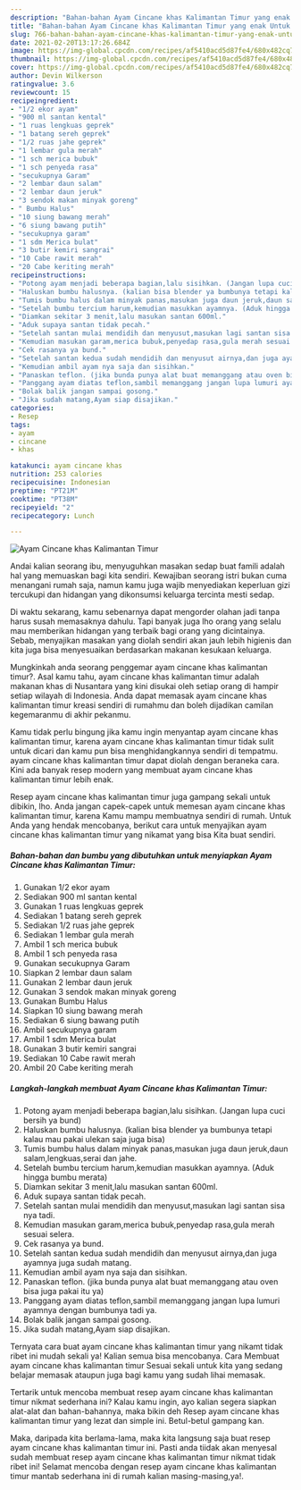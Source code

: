```yaml
---
description: "Bahan-bahan Ayam Cincane khas Kalimantan Timur yang enak Untuk Jualan"
title: "Bahan-bahan Ayam Cincane khas Kalimantan Timur yang enak Untuk Jualan"
slug: 766-bahan-bahan-ayam-cincane-khas-kalimantan-timur-yang-enak-untuk-jualan
date: 2021-02-20T13:17:26.684Z
image: https://img-global.cpcdn.com/recipes/af5410acd5d87fe4/680x482cq70/ayam-cincane-khas-kalimantan-timur-foto-resep-utama.jpg
thumbnail: https://img-global.cpcdn.com/recipes/af5410acd5d87fe4/680x482cq70/ayam-cincane-khas-kalimantan-timur-foto-resep-utama.jpg
cover: https://img-global.cpcdn.com/recipes/af5410acd5d87fe4/680x482cq70/ayam-cincane-khas-kalimantan-timur-foto-resep-utama.jpg
author: Devin Wilkerson
ratingvalue: 3.6
reviewcount: 15
recipeingredient:
- "1/2 ekor ayam"
- "900 ml santan kental"
- "1 ruas lengkuas geprek"
- "1 batang sereh geprek"
- "1/2 ruas jahe geprek"
- "1 lembar gula merah"
- "1 sch merica bubuk"
- "1 sch penyeda rasa"
- "secukupnya Garam"
- "2 lembar daun salam"
- "2 lembar daun jeruk"
- "3 sendok makan minyak goreng"
- " Bumbu Halus"
- "10 siung bawang merah"
- "6 siung bawang putih"
- "secukupnya garam"
- "1 sdm Merica bulat"
- "3 butir kemiri sangrai"
- "10 Cabe rawit merah"
- "20 Cabe keriting merah"
recipeinstructions:
- "Potong ayam menjadi beberapa bagian,lalu sisihkan. (Jangan lupa cuci bersih ya bund)"
- "Haluskan bumbu halusnya. (kalian bisa blender ya bumbunya tetapi kalau mau pakai ulekan saja juga bisa)"
- "Tumis bumbu halus dalam minyak panas,masukan juga daun jeruk,daun salam,lengkuas,serai dan jahe."
- "Setelah bumbu tercium harum,kemudian masukkan ayamnya. (Aduk hingga bumbu merata)"
- "Diamkan sekitar 3 menit,lalu masukan santan 600ml."
- "Aduk supaya santan tidak pecah."
- "Setelah santan mulai mendidih dan menyusut,masukan lagi santan sisa nya tadi."
- "Kemudian masukan garam,merica bubuk,penyedap rasa,gula merah sesuai selera."
- "Cek rasanya ya bund."
- "Setelah santan kedua sudah mendidih dan menyusut airnya,dan juga ayamnya juga sudah matang."
- "Kemudian ambil ayam nya saja dan sisihkan."
- "Panaskan teflon. (jika bunda punya alat buat memanggang atau oven bisa juga pakai itu ya)"
- "Panggang ayam diatas teflon,sambil memanggang jangan lupa lumuri ayamnya dengan bumbunya tadi ya."
- "Bolak balik jangan sampai gosong."
- "Jika sudah matang,Ayam siap disajikan."
categories:
- Resep
tags:
- ayam
- cincane
- khas

katakunci: ayam cincane khas 
nutrition: 253 calories
recipecuisine: Indonesian
preptime: "PT21M"
cooktime: "PT38M"
recipeyield: "2"
recipecategory: Lunch

---
```



![Ayam Cincane khas Kalimantan Timur](https://img-global.cpcdn.com/recipes/af5410acd5d87fe4/680x482cq70/ayam-cincane-khas-kalimantan-timur-foto-resep-utama.jpg)

Andai kalian seorang ibu, menyuguhkan masakan sedap buat famili adalah hal yang memuaskan bagi kita sendiri. Kewajiban seorang istri bukan cuma menangani rumah saja, namun kamu juga wajib menyediakan keperluan gizi tercukupi dan hidangan yang dikonsumsi keluarga tercinta mesti sedap.

Di waktu  sekarang, kamu sebenarnya dapat mengorder olahan jadi tanpa harus susah memasaknya dahulu. Tapi banyak juga lho orang yang selalu mau memberikan hidangan yang terbaik bagi orang yang dicintainya. Sebab, menyajikan masakan yang diolah sendiri akan jauh lebih higienis dan kita juga bisa menyesuaikan berdasarkan makanan kesukaan keluarga. 



Mungkinkah anda seorang penggemar ayam cincane khas kalimantan timur?. Asal kamu tahu, ayam cincane khas kalimantan timur adalah makanan khas di Nusantara yang kini disukai oleh setiap orang di hampir setiap wilayah di Indonesia. Anda dapat memasak ayam cincane khas kalimantan timur kreasi sendiri di rumahmu dan boleh dijadikan camilan kegemaranmu di akhir pekanmu.

Kamu tidak perlu bingung jika kamu ingin menyantap ayam cincane khas kalimantan timur, karena ayam cincane khas kalimantan timur tidak sulit untuk dicari dan kamu pun bisa menghidangkannya sendiri di tempatmu. ayam cincane khas kalimantan timur dapat diolah dengan beraneka cara. Kini ada banyak resep modern yang membuat ayam cincane khas kalimantan timur lebih enak.

Resep ayam cincane khas kalimantan timur juga gampang sekali untuk dibikin, lho. Anda jangan capek-capek untuk memesan ayam cincane khas kalimantan timur, karena Kamu mampu membuatnya sendiri di rumah. Untuk Anda yang hendak mencobanya, berikut cara untuk menyajikan ayam cincane khas kalimantan timur yang nikamat yang bisa Kita buat sendiri.

<!--inarticleads1-->

##### Bahan-bahan dan bumbu yang dibutuhkan untuk menyiapkan Ayam Cincane khas Kalimantan Timur:

1. Gunakan 1/2 ekor ayam
1. Sediakan 900 ml santan kental
1. Gunakan 1 ruas lengkuas geprek
1. Sediakan 1 batang sereh geprek
1. Sediakan 1/2 ruas jahe geprek
1. Sediakan 1 lembar gula merah
1. Ambil 1 sch merica bubuk
1. Ambil 1 sch penyeda rasa
1. Gunakan secukupnya Garam
1. Siapkan 2 lembar daun salam
1. Gunakan 2 lembar daun jeruk
1. Gunakan 3 sendok makan minyak goreng
1. Gunakan  Bumbu Halus
1. Siapkan 10 siung bawang merah
1. Sediakan 6 siung bawang putih
1. Ambil secukupnya garam
1. Ambil 1 sdm Merica bulat
1. Gunakan 3 butir kemiri sangrai
1. Sediakan 10 Cabe rawit merah
1. Ambil 20 Cabe keriting merah




<!--inarticleads2-->

##### Langkah-langkah membuat Ayam Cincane khas Kalimantan Timur:

1. Potong ayam menjadi beberapa bagian,lalu sisihkan. (Jangan lupa cuci bersih ya bund)
1. Haluskan bumbu halusnya. (kalian bisa blender ya bumbunya tetapi kalau mau pakai ulekan saja juga bisa)
1. Tumis bumbu halus dalam minyak panas,masukan juga daun jeruk,daun salam,lengkuas,serai dan jahe.
1. Setelah bumbu tercium harum,kemudian masukkan ayamnya. (Aduk hingga bumbu merata)
1. Diamkan sekitar 3 menit,lalu masukan santan 600ml.
1. Aduk supaya santan tidak pecah.
1. Setelah santan mulai mendidih dan menyusut,masukan lagi santan sisa nya tadi.
1. Kemudian masukan garam,merica bubuk,penyedap rasa,gula merah sesuai selera.
1. Cek rasanya ya bund.
1. Setelah santan kedua sudah mendidih dan menyusut airnya,dan juga ayamnya juga sudah matang.
1. Kemudian ambil ayam nya saja dan sisihkan.
1. Panaskan teflon. (jika bunda punya alat buat memanggang atau oven bisa juga pakai itu ya)
1. Panggang ayam diatas teflon,sambil memanggang jangan lupa lumuri ayamnya dengan bumbunya tadi ya.
1. Bolak balik jangan sampai gosong.
1. Jika sudah matang,Ayam siap disajikan.




Ternyata cara buat ayam cincane khas kalimantan timur yang nikamt tidak ribet ini mudah sekali ya! Kalian semua bisa mencobanya. Cara Membuat ayam cincane khas kalimantan timur Sesuai sekali untuk kita yang sedang belajar memasak ataupun juga bagi kamu yang sudah lihai memasak.

Tertarik untuk mencoba membuat resep ayam cincane khas kalimantan timur nikmat sederhana ini? Kalau kamu ingin, ayo kalian segera siapkan alat-alat dan bahan-bahannya, maka bikin deh Resep ayam cincane khas kalimantan timur yang lezat dan simple ini. Betul-betul gampang kan. 

Maka, daripada kita berlama-lama, maka kita langsung saja buat resep ayam cincane khas kalimantan timur ini. Pasti anda tiidak akan menyesal sudah membuat resep ayam cincane khas kalimantan timur nikmat tidak ribet ini! Selamat mencoba dengan resep ayam cincane khas kalimantan timur mantab sederhana ini di rumah kalian masing-masing,ya!.

